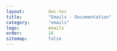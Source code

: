```yaml
---
layout:         doc-toc
title:          "Emails - Documentation"
category:       "emails"
logo:           emails
order:          16
sitemap:        false
---
```

